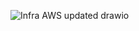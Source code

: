 ![Infra AWS updated drawio](https://github.com/user-attachments/assets/1cb6f8a8-f32a-46fe-a198-7bae5125ae61)

